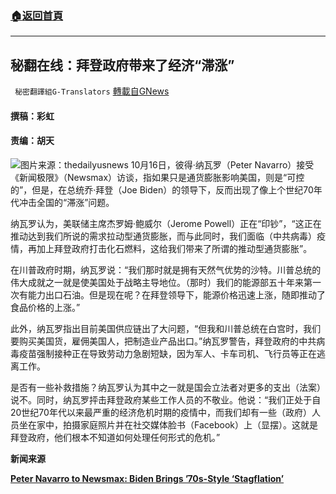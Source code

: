###  [:house:返回首頁](https://github.com/ourhimalayas/txt)
---


## 秘翻在线：拜登政府带来了经济“滞涨”
` 秘密翻譯組G-Translators` [轉載自GNews](https://gnews.org/zh-hans/1599150/)

#### 撰稿：彩虹       

#### 责编：胡天
![](https://assets.gnews.org/wp-content/uploads/2021/10/16344544621.png)图片来源：thedailyusnews
10月16日，彼得·纳瓦罗（Peter Navarro）接受《新闻极限》（Newsmax）访谈，指如果只是通货膨胀影响美国，则是“可控的”，但是，在总统乔·拜登（Joe Biden）的领导下，反而出现了像上个世纪70年代冲击全国的“滞涨”问题。

纳瓦罗认为，美联储主席杰罗姆·鲍威尔（Jerome Powell）正在“印钞”，“这正在推动达到我们所说的需求拉动型通货膨胀，而与此同时，我们面临（中共病毒）疫情，再加上拜登政府打击化石燃料，这给我们带来了所谓的推动型通货膨胀”。

在川普政府时期，纳瓦罗说：“我们那时就是拥有天然气优势的沙特。川普总统的伟大成就之一就是使美国处于战略主导地位。（那时）我们的能源部五十年来第一次有能力出口石油。但是现在呢？在拜登领导下，能源价格迅速上涨，随即推动了食品价格的上涨。”

此外，纳瓦罗指出目前美国供应链出了大问题，“但我和川普总统在白宫时，我们要购买美国货，雇佣美国人，把制造业产品出口。”纳瓦罗警告，拜登政府的中共病毒疫苗强制接种正在导致劳动力急剧短缺，因为军人、卡车司机、飞行员等正在逃离工作。

是否有一些补救措施？纳瓦罗认为其中之一就是国会立法者对更多的支出（法案）说不。同时，纳瓦罗抨击拜登政府某些工作人员的不敬业。他说：“我们正处于自20世纪70年代以来最严重的经济危机时期的疫情中，而我们却有一些（政府）人员坐在家中，拍摄家庭照片并在社交媒体脸书（Facebook）上（显摆）。这就是拜登政府，他们根本不知道如何处理任何形式的危机。”

**新闻来源**

[**Peter Navarro to Newsmax: Biden Brings ’70s-Style ‘Stagflation’**](https://www.newsmax.com/newsmax-tv/peter-navarro-inflation-economy-stagflation/2021/10/16/id/1040789/)
